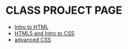 # CLASS PROJECT PAGE


<ul>
    <li><a href="intro_into_html/index.html">Intro to HTML</a></li>
    <li><a href="html_intro_to_css/index.html">HTML5 and Intro to CSS</a></li>
    <li><a href="adv_css/index.html">advanced CSS</a></li>
</ul>